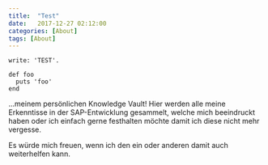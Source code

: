 ```yaml
---
title:  "Test"
date:   2017-12-27 02:12:00
categories: [About]
tags: [About]
---
```


``` abap
write: 'TEST'.
```

```
def foo
  puts 'foo'
end
```


...meinem persönlichen Knowledge Vault! Hier werden alle meine Erkenntisse in der SAP-Entwicklung gesammelt, welche mich beeindruckt haben oder ich einfach gerne festhalten möchte damit ich diese nicht mehr vergesse.

Es würde mich freuen, wenn ich den ein oder anderen damit auch weiterhelfen kann.






